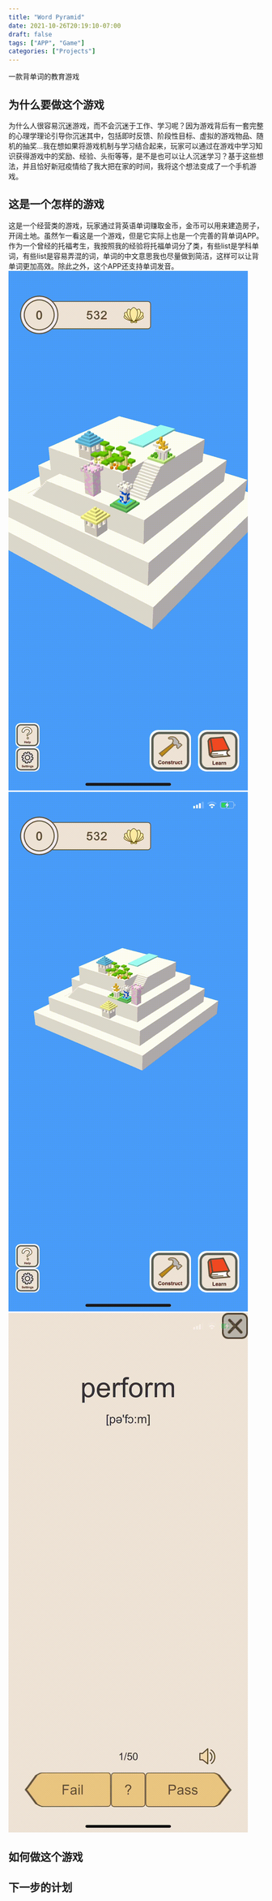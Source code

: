 ```yaml
---
title: "Word Pyramid"
date: 2021-10-26T20:19:10-07:00
draft: false
tags: ["APP", "Game"]
categories: ["Projects"]
---
```

一款背单词的教育游戏

<!--more-->
## 为什么要做这个游戏
为什么人很容易沉迷游戏，而不会沉迷于工作、学习呢？因为游戏背后有一套完整的心理学理论引导你沉迷其中，包括即时反馈、阶段性目标、虚拟的游戏物品、随机的抽奖...我在想如果将游戏机制与学习结合起来，玩家可以通过在游戏中学习知识获得游戏中的奖励、经验、头衔等等，是不是也可以让人沉迷学习？基于这些想法，并且恰好新冠疫情给了我大把在家的时间，我将这个想法变成了一个手机游戏。
## 这是一个怎样的游戏
这是一个经营类的游戏，玩家通过背英语单词赚取金币，金币可以用来建造房子，开阔土地。虽然乍一看这是一个游戏，但是它实际上也是一个完善的背单词APP。作为一个曾经的托福考生，我按照我的经验将托福单词分了类，有些list是学科单词，有些list是容易弄混的词，单词的中文意思我也尽量做到简洁，这样可以让背单词更加高效。除此之外，这个APP还支持单词发音。
![](./1.gif)
![](./2.gif)
![](./3.gif)
## 如何做这个游戏

## 下一步的计划
